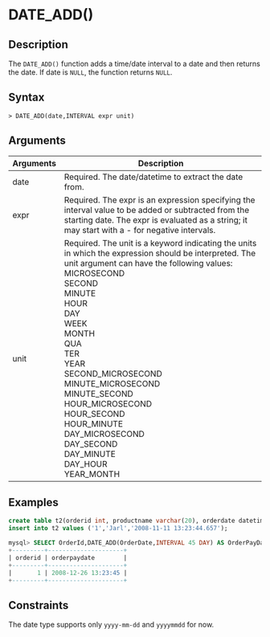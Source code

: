 # **DATE_ADD()**

## **Description**

The ``DATE_ADD()`` function adds a time/date interval to a date and then returns the date. If date is ``NULL``, the function returns ``NULL``.

## **Syntax**

```
> DATE_ADD(date,INTERVAL expr unit)
```

## **Arguments**

|  Arguments   | Description  |
|  ----  | ----  |
| date | Required. The date/datetime to extract the date from. |
| expr  | Required.  The expr is an expression specifying the interval value to be added or subtracted from the starting date. The expr is evaluated as a string; it may start with a - for negative intervals. |
| unit| Required. The unit is a keyword indicating the units in which the expression should be interpreted. The unit argument can have the following values:<br>MICROSECOND <br>SECOND<br>MINUTE<br>HOUR<br>DAY<br>WEEK<br>MONTH<br>QUA<br>TER<br>YEAR<br>SECOND_MICROSECOND<br>MINUTE_MICROSECOND<br>MINUTE_SECOND<br>HOUR_MICROSECOND<br>HOUR_SECOND<br>HOUR_MINUTE<br>DAY_MICROSECOND<br>DAY_SECOND<br>DAY_MINUTE<br>DAY_HOUR<br>YEAR_MONTH|

## **Examples**

```sql
create table t2(orderid int, productname varchar(20), orderdate datetime);
insert into t2 values ('1','Jarl','2008-11-11 13:23:44.657');

mysql> SELECT OrderId,DATE_ADD(OrderDate,INTERVAL 45 DAY) AS OrderPayDate FROM t2;
+---------+---------------------+
| orderid | orderpaydate        |
+---------+---------------------+
|       1 | 2008-12-26 13:23:45 |
+---------+---------------------+
```

## **Constraints**

The date type supports only `yyyy-mm-dd` and `yyyymmdd` for now.
